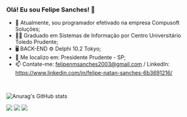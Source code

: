 ### Olá! Eu sou Felipe Sanches! 👋
<link rel="stylesheet" href="https://cdn.jsdelivr.net/gh/devicons/devicon@v2.15.1/devicon.min.css">
          

- 💼 Atualmente, sou programador efetivado na empresa Compusoft Soluções;
- 🧑‍🎓 Graduado em Sistemas de Informação por Centro Universitário Toledo Prudente;
- 🖥️ BACK-END ⚙️ Delphi 10.2 Tokyo;
- 📍  Me localizo em: Presidente Prudente - SP;
- 📫 Contate-me: felipenmsanches2003@gmail.com / LinkedIn: https://www.linkedin.com/in/felipe-natan-sanches-6b3691216/

<br>

![Anurag's GitHub stats](https://github-readme-stats.vercel.app/api?username=sanches2003&show_icons=true&theme=tokyonight)

<div>
<a href="https://instagram.com/@03felipe_sanches" target="_blank"><img src="https://img.shields.io/badge/-Instagram-%23E4405F?style=for-the-badge&logo=instagram&logoColor=white" target="_blank"></a>
<a href = "mailto:felipenmsanches2003@gmail.com"><img src="https://img.shields.io/badge/Gmail-D14836?style=for-the-badge&logo=gmail&logoColor=white" target="_blank"></a>
<a href="https://www.linkedin.com/in/Felipe Natan Sanches" target="_blank"><img src="https://img.shields.io/badge/-LinkedIn-%230077B5?style=for-the-badge&logo=linkedin&logoColor=white" target="_blank"></a>   
</div>



          
          
